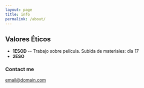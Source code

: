 ```yaml
---
layout: page
title: info
permalink: /about/
---
```

Valores Éticos
--------------

- **1ESOD** -- Trabajo sobre película. Subida de materiales: día 17
- **2ESO**

### Contact me

[email@domain.com](mailto:email@domain.com)
